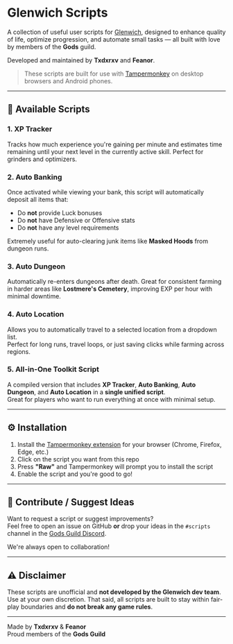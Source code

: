 # Glenwich Scripts

A collection of useful user scripts for [Glenwich](https://glenwich.com), designed to enhance quality of life, optimize progression, and automate small tasks — all built with love by members of the **Gods** guild.

Developed and maintained by **Txdxrxv** and **Feanor**.

> These scripts are built for use with [Tampermonkey](https://www.tampermonkey.net/) on desktop browsers and Android phones.

---

## 📜 Available Scripts

### 1. **XP Tracker**
Tracks how much experience you're gaining per minute and estimates time remaining until your next level in the currently active skill. Perfect for grinders and optimizers.

### 2. **Auto Banking**
Once activated while viewing your bank, this script will automatically deposit all items that:
- Do **not** provide Luck bonuses
- Do **not** have Defensive or Offensive stats
- Do **not** have any level requirements

Extremely useful for auto-clearing junk items like **Masked Hoods** from dungeon runs.

### 3. **Auto Dungeon**
Automatically re-enters dungeons after death. Great for consistent farming in harder areas like **Lostmere's Cemetery**, improving EXP per hour with minimal downtime.

### 4. **Auto Location**
Allows you to automatically travel to a selected location from a dropdown list.  
Perfect for long runs, travel loops, or just saving clicks while farming across regions.

### 5. **All-in-One Toolkit Script**
A compiled version that includes **XP Tracker**, **Auto Banking**, **Auto Dungeon**, and **Auto Location** in a **single unified script**.  
Great for players who want to run everything at once with minimal setup.

---

## ⚙️ Installation

1. Install the [Tampermonkey extension](https://www.tampermonkey.net/) for your browser (Chrome, Firefox, Edge, etc.)
2. Click on the script you want from this repo
3. Press **"Raw"** and Tampermonkey will prompt you to install the script
4. Enable the script and you're good to go!

---

## 💬 Contribute / Suggest Ideas

Want to request a script or suggest improvements?  
Feel free to open an issue on GitHub **or** drop your ideas in the `#scripts` channel in the [Gods Guild Discord](https://discord.gg/RhAvYFqBxn).

We're always open to collaboration!

---

## ⚠️ Disclaimer

These scripts are unofficial and **not developed by the Glenwich dev team**.  
Use at your own discretion. That said, all scripts are built to stay within fair-play boundaries and **do not break any game rules**.

---

Made by **Txdxrxv** & **Feanor**  
Proud members of the **Gods Guild**
